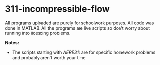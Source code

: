 # 311-incompressible-flow


All programs uploaded are purely for schoolwork purposes. All code was done in MATLAB. All the programs are live scripts so don't worry about running into licescing problems.  


**Notes:**

* The scripts starting with *AERE311* are for specific homework problems and probably aren't worth your time

